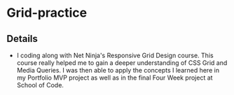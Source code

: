 # Grid-practice

## Details
- I coding along with Net Ninja's Responsive Grid Design course. This course really helped me to gain a deeper understanding of CSS Grid and Media Queries. I was then able to apply the concepts I learned here in my Portfolio MVP project as well as in the final Four Week project at School of Code. 
